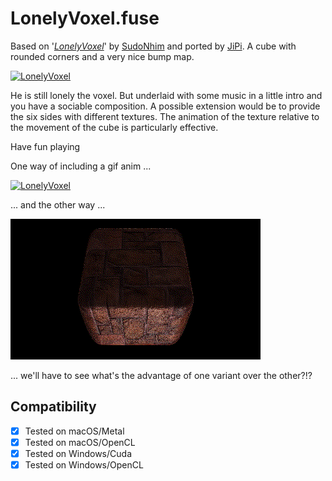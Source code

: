 # LonelyVoxel.fuse

Based on '_[LonelyVoxel](https://www.shadertoy.com/view/Mslczn)_' by [SudoNhim](https://www.shadertoy.com/user/SudoNhim) and ported by [JiPi](../../Site/Profiles/JiPi.md). A cube with rounded corners and a very nice bump map.

[![LonelyVoxel](https://user-images.githubusercontent.com/78935215/108084988-2211ab80-7075-11eb-911d-b24996b84a65.PNG)](https://github.com/nmbr73/Shadertoys/blob/main/ObjektShader/LonelyVoxel.md)

He is still lonely the voxel. But underlaid with some music in a little intro and you have a sociable composition. A possible extension would be to provide the six sides with different textures. The animation of the texture relative to the movement of the cube is particularly effective.

Have fun playing

One way of including a gif anim ...

[![LonelyVoxel](https://user-images.githubusercontent.com/78935215/108086263-79fce200-7076-11eb-9c63-10d09ef78965.gif)](https://www.shadertoy.com/embed/Mslczn?gui=true&t=10&paused=true&muted=false)

... and the other way ...

![LonelyVoxel](LonelyVoxel.gif "LonelyVoxel.fuse")

... we'll have to see what's the advantage of one variant over the other?!?

## Compatibility
- [x] Tested on macOS/Metal
- [x] Tested on macOS/OpenCL
- [x] Tested on Windows/Cuda
- [x] Tested on Windows/OpenCL